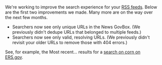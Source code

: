We're working to improve the search experience for your [RSS feeds](/manual/rss.html). Below are the first two improvements we made. Many more are on the way over the next few months.

* Searchers now see only unique URLs in the News GovBox. (We previously didn't dedupe URLs that belonged to multiple feeds.)
* Searchers now see only valid, resolving URLs. (We previously didn't revisit your older URLs to remove those with 404 errors.)

See, for example, the Most recent... results for a [search on corn on ERS.gov](http://search.ers.usda.gov/search?affiliate=ers&query=corn&m=true).